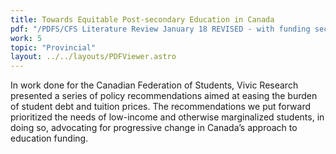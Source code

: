 ```yaml
---
title: Towards Equitable Post-secondary Education in Canada
pdf: "/PDFS/CFS Literature Review January 18 REVISED - with funding section.pdf"
work: 5
topic: "Provincial"
layout: ../../layouts/PDFViewer.astro
---
```

In work done for the Canadian Federation of Students, Vivic Research presented a series of
policy recommendations aimed at easing the burden of student debt and tuition prices. The
recommendations we put forward prioritized the needs of low-income and otherwise marginalized
students, in doing so, advocating for progressive change in Canada’s approach to education
funding.
